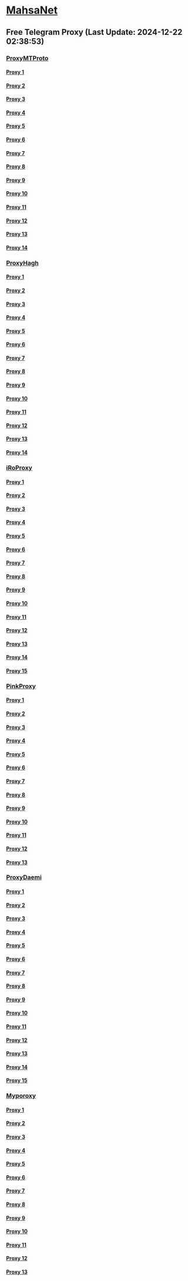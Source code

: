 
# [MahsaNet](https://t.me/mahsa_net)
## Free Telegram Proxy (Last Update: 2024-12-22 02:38:53)
### [ProxyMTProto](https://t.me/ProxyMTProto)
#### [Proxy 1](tg://proxy?server=94.130.207.211&port=3443&secret=DDBighLLvXrFGRMCBVJdFQRueWVrdGFuZXQuY29tZmFyYTrhdi5jb212YZ6ubmFqXeEuY29tAAAAAAAAAAAAAAAAAAAAAAAAAAAAAAAAAAAAAAAAAAAAAAAAAAAAAAAAAAAAAAAAAAAAAAAAAAAAAAAAAAAAAAAAAAAAAAAAAAAAAAA)
#### [Proxy 2](tg://proxy?server=116.203.91.128&port=9090&secret=FgMBAgABAAH8AwOG4kw63QtY2RueWVrdGFuZXQuY29tZmFyYWthdi5jb212YW4ubmFqdmEuY29tAAAAAAAAAAAAAAAAAAAAAAAAAAAAAAAAAAA)
#### [Proxy 3](tg://proxy?server=128.140.45.249&port=9090&secret=FgMBAgABAAH8AwOG4kw63QtY2RueWVrdGFuZXQuY29tZmFyYWthdi5jb212YW4ubmFqdmEuY29tAAAAAAAAAAAAAAAAAAAAAAAAAAAAAAAAAAA)
#### [Proxy 4](tg://proxy?server=159.69.46.86&port=9090&secret=FgMBAgABAAH8AwOG4kw63QtY2RueWVrdGFuZXQuY29tZmFyYWthdi5jb212YW4ubmFqdmEuY29tAAAAAAAAAAAAAAAAAAAAAAAAAAAAAAAAAAA)
#### [Proxy 5](tg://proxy?server=49.13.161.198&port=9090&secret=FgMBAgABAAH8AwOG4kw63QtY2RueWVrdGFuZXQuY29tZmFyYWthdi5jb212YW4ubmFqdmEuY29tAAAAAAAAAAAAAAAAAAAAAAAAAAAAAAAAAAA)
#### [Proxy 6](tg://proxy?server=46.4.81.185&port=8443&secret=DDBighLLvXrFGRMCBVJdFQRueWVrdGFuZXQuY29tZmFyYTrhdi5jb212YZ6ubmFqXeEuY29tAAAAAAAAAAAAAAAAAAAAAAAAAAAAAAAAAAAAAAAAAAAAAAAAAAAAAAAAAAAAAAAAAAAAAAAAAAAAAAAAAAAAAAAAAAAAAAAAAAAAAAA)
#### [Proxy 7](tg://proxy?server=188.40.47.188&port=8443&secret=DDBighLLvXrFGRMCBVJdFQRueWVrdGFuZXQuY29tZmFyYTrhdi5jb212YZ6ubmFqXeEuY29tAAAAAAAAAAAAAAAAAAAAAAAAAAAAAAAAAAAAAAAAAAAAAAAAAAAAAAAAAAAAAAAAAAAAAAAAAAAAAAAAAAAAAAAAAAAAAAAAAAAAAAA)
#### [Proxy 8](tg://proxy?server=85.10.203.45&port=8443&secret=DDBighLLvXrFGRMCBVJdFQRueWVrdGFuZXQuY29tZmFyYTrhdi5jb212YZ6ubmFqXeEuY29tAAAAAAAAAAAAAAAAAAAAAAAAAAAAAAAAAAAAAAAAAAAAAAAAAAAAAAAAAAAAAAAAAAAAAAAAAAAAAAAAAAAAAAAAAAAAAAAAAAAAAAA)
#### [Proxy 9](tg://proxy?server=176.9.13.236&port=8443&secret=DDBighLLvXrFGRMCBVJdFQRueWVrdGFuZXQuY29tZmFyYTrhdi5jb212YZ6ubmFqXeEuY29tAAAAAAAAAAAAAAAAAAAAAAAAAAAAAAAAAAAAAAAAAAAAAAAAAAAAAAAAAAAAAAAAAAAAAAAAAAAAAAAAAAAAAAAAAAAAAAAAAAAAAAA)
#### [Proxy 10](tg://proxy?server=hidemoh.dyd6wy.co&port=666&secret=ec742282124f04d318551341ead76457)
#### [Proxy 11](tg://proxy?server=172.233.50.134&port=65&secret=eeRighJJvXrFGRMCIMJdCQtY2RueWVrdGFuZXQuY29tZmFyYWthdi5jb212YW4ubmFqdmEuY29tAAAAAAAAAAAAAAAAAAAAAAAAAAAAAAAA)
#### [Proxy 12](tg://proxy?server=172.233.51.89&port=65&secret=eeRighJJvXrFGRMCIMJdCQtY2RueWVrdGFuZXQuY29tZmFyYWthdi5jb212YW4ubmFqdmEuY29tAAAAAAAAAAAAAAAAAAAAAAAAAAAAAAAA)
#### [Proxy 13](tg://proxy?server=172.234.100.200&port=65&secret=eeRighJJvXrFGRMCIMJdCQtY2RueWVrdGFuZXQuY29tZmFyYWthdi5jb212YW4ubmFqdmEuY29tAAAAAAAAAAAAAAAAAAAAAAAAAAAAAAAA)
#### [Proxy 14](tg://proxy?server=172.233.121.178&port=65&secret=eeRighJJvXrFGRMCIMJdCQtY2RueWVrdGFuZXQuY29tZmFyYWthdi5jb212YW4ubmFqdmEuY29tAAAAAAAAAAAAAAAAAAAAAAAAAAAAAAAA)
### [ProxyHagh](https://t.me/ProxyHagh)
#### [Proxy 1](tg://proxy?server=hamrah.arantak.ir&port=888&secret=eeRigzNJvXrFGRMCIMJdEAtY2RueWVrdGFuZXQuY29tZmFyYWthdi5jb212YW4ubmFqdmEuY29tAAAAAAAAAAAAAAAAAAAAAAAAAAAAAAAA)
#### [Proxy 2](tg://proxy?server=new.arantak.ir&port=443&secret=ee1603010200010001fc030386e24c3add726161682e6972)
#### [Proxy 3](tg://proxy?server=hamrah.arantak.ir&port=888&secret=eeRigzNJvXrFGRMCIMJdEAtY2RueWVrdGFuZXQuY29tZmFyYWthdi5jb212YW4ubmFqdmEuY29tAAAAAAAAAAAAAAAAAAAAAAAAAAAAAAAA)
#### [Proxy 4](tg://proxy?server=new.arantak.ir&port=443&secret=ee1603010200010001fc030386e24c3add726161682e6972)
#### [Proxy 5](tg://proxy?server=hamrah.arantak.ir&port=888&secret=eeRigzNJvXrFGRMCIMJdEAtY2RueWVrdGFuZXQuY29tZmFyYWthdi5jb212YW4ubmFqdmEuY29tAAAAAAAAAAAAAAAAAAAAAAAAAAAAAAAA)
#### [Proxy 6](tg://proxy?server=new.arantak.ir&port=443&secret=ee1603010200010001fc030386e24c3add726161682e6972)
#### [Proxy 7](tg://proxy?server=hamrah.arantak.ir&port=888&secret=eeRigzNJvXrFGRMCIMJdEAtY2RueWVrdGFuZXQuY29tZmFyYWthdi5jb212YW4ubmFqdmEuY29tAAAAAAAAAAAAAAAAAAAAAAAAAAAAAAAA)
#### [Proxy 8](tg://proxy?server=new.arantak.ir&port=443&secret=ee1603010200010001fc030386e24c3add726161682e6972)
#### [Proxy 9](tg://proxy?server=hamrah.arantak.ir&port=888&secret=eeRigzNJvXrFGRMCIMJdEAtY2RueWVrdGFuZXQuY29tZmFyYWthdi5jb212YW4ubmFqdmEuY29tAAAAAAAAAAAAAAAAAAAAAAAAAAAAAAAA)
#### [Proxy 10](tg://proxy?server=new.arantak.ir&port=443&secret=ee1603010200010001fc030386e24c3add726161682e6972)
#### [Proxy 11](tg://proxy?server=hamrah.arantak.ir&port=888&secret=eeRigzNJvXrFGRMCIMJdEAtY2RueWVrdGFuZXQuY29tZmFyYWthdi5jb212YW4ubmFqdmEuY29tAAAAAAAAAAAAAAAAAAAAAAAAAAAAAAAA)
#### [Proxy 12](tg://proxy?server=new.arantak.ir&port=443&secret=ee1603010200010001fc030386e24c3add726161682e6972)
#### [Proxy 13](tg://proxy?server=hamrah.arantak.ir&port=888&secret=eeRigzNJvXrFGRMCIMJdEAtY2RueWVrdGFuZXQuY29tZmFyYWthdi5jb212YW4ubmFqdmEuY29tAAAAAAAAAAAAAAAAAAAAAAAAAAAAAAAA)
#### [Proxy 14](tg://proxy?server=new.arantak.ir&port=443&secret=ee1603010200010001fc030386e24c3add726161682e6972)
### [iRoProxy](https://t.me/iRoProxy)
#### [Proxy 1](tg://proxy?server=82.153.35.246&port=85&secret=7gD_AA___wD_9VVf______VmLmtvLS0%3D)
#### [Proxy 2](tg://proxy?server=78.47.88.6378.47.88.6378.47.88.6378.47.88.6378.47.88.6378.47.88.6378.47.88.6378.47.88.6378.47.88.6378.47.88.6378.47.88.6378.47.88.6378.47.88.6378.47.88.6378.47.88.6378.47.88.6378.47.88.6378.47.88.6378.47.88.63.tooranian2.ir&port=7&secret=eeNEgYdJvXrFGRMCIMJdCQ)
#### [Proxy 3](tg://proxy?server=78.47.88.6378.47.88.6378.47.88.6378.47.88.6378.47.88.6378.47.88.6378.47.88.6378.47.88.6378.47.88.6378.47.88.6378.47.88.6378.47.88.6378.47.88.6378.47.88.6378.47.88.6378.47.88.6378.47.88.6378.47.88.6378.47.88.63.tooranian1.ir&port=7&secret=7gAA8A8Pd1VV____9QBuLmktLS13d3cuYXBhcmF0LmNvbS0%3D)
#### [Proxy 4](tg://proxy?server=93.95.115.11&port=7&secret=eeNEgYdJvXrFGRMCIMJdCQ)
#### [Proxy 5](tg://proxy?server=93.95.115.10&port=7&secret=eeNEgYdJvXrFGRMCIMJdCQ)
#### [Proxy 6](tg://proxy?server=82.153.35.247&port=85&secret=7gD_AA___wD_9VVf______VmLmtvLS0%3D)
#### [Proxy 7](tg://proxy?server=82.153.35.248&port=85&secret=7gD_AA___wD_9VVf______VmLmtvLS0%3D)
#### [Proxy 8](tg://proxy?server=82.153.35.241&port=7&secret=7gD_AA___wD_9VVf______VmLmtvLS0%3D)
#### [Proxy 9](tg://proxy?server=linux.varzesh382.153.35.131.seleniumin.com&port=7&secret=eeNEgYdJvXrFGRMCIMJdCQ)
#### [Proxy 10](tg://proxy?server=93.95.115.9&port=7&secret=eeNEgYdJvXrFGRMCIMJdCQ)
#### [Proxy 11](tg://proxy?server=93.95.115.32&port=7&secret=eeNEgYdJvXrFGRMCIMJdCQ)
#### [Proxy 12](tg://proxy?server=82.153.35.245&port=85&secret=7gD_AA___wD_9VVf______VmLmtvLS0%3D)
#### [Proxy 13](tg://proxy?server=82.153.35.246&port=85&secret=7gD_AA___wD_9VVf______VmLmtvLS0%3D)
#### [Proxy 14](tg://proxy?server=78.47.88.6378.47.88.6378.47.88.6378.47.88.6378.47.88.6378.47.88.6378.47.88.6378.47.88.6378.47.88.6378.47.88.6378.47.88.6378.47.88.6378.47.88.6378.47.88.6378.47.88.6378.47.88.6378.47.88.6378.47.88.6378.47.88.63.tooranian2.ir&port=7&secret=eeNEgYdJvXrFGRMCIMJdCQ)
#### [Proxy 15](tg://proxy?server=78.47.88.6378.47.88.6378.47.88.6378.47.88.6378.47.88.6378.47.88.6378.47.88.6378.47.88.6378.47.88.6378.47.88.6378.47.88.6378.47.88.6378.47.88.6378.47.88.6378.47.88.6378.47.88.6378.47.88.6378.47.88.6378.47.88.63.tooranian1.ir&port=7&secret=7gAA8A8Pd1VV____9QBuLmktLS13d3cuYXBhcmF0LmNvbS0%3D)
### [PinkProxy](https://t.me/PinkProxy)
#### [Proxy 1](tg://proxy?server=176.65.135.20&port=4045&secret=7gAA8A8Pd__1VV______9QB2LmMtLS0=)
#### [Proxy 2](tg://proxy?server=176.65.135.20&port=4045&secret=7gAA8A8Pd__1VV______9QB2LmMtLS0=)
#### [Proxy 3](tg://proxy?server=176.65.135.20&port=4045&secret=7gAA8A8Pd__1VV______9QB2LmMtLS0=)
#### [Proxy 4](tg://proxy?server=176.65.135.20&port=4045&secret=7gAA8A8Pd__1VV______9QB2LmMtLS0=)
#### [Proxy 5](tg://proxy?server=176.65.135.20&port=4045&secret=7gAA8A8Pd__1VV______9QB2LmMtLS0=)
#### [Proxy 6](tg://proxy?server=176.65.135.20&port=4045&secret=7gAA8A8Pd__1VV______9QB2LmMtLS0=)
#### [Proxy 7](tg://proxy?server=176.65.135.20&port=4045&secret=7gAA8A8Pd__1VV______9QB2LmMtLS0=)
#### [Proxy 8](tg://proxy?server=176.65.135.20&port=4045&secret=7gAA8A8Pd__1VV______9QB2LmMtLS0=)
#### [Proxy 9](tg://proxy?server=176.65.135.20&port=4045&secret=7gAA8A8Pd__1VV______9QB2LmMtLS0=)
#### [Proxy 10](tg://proxy?server=176.65.135.20&port=4045&secret=7gAA8A8Pd__1VV______9QB2LmMtLS0=)
#### [Proxy 11](tg://proxy?server=176.65.135.40&port=4045&secret=7gD_AA___wD_9VVf______VmLmtvLS0%3D)
#### [Proxy 12](tg://proxy?server=176.65.135.40&port=4045&secret=7gD_AA___wD_9VVf______VmLmtvLS0%3D)
#### [Proxy 13](tg://proxy?server=176.65.135.40&port=4045&secret=7gD_AA___wD_9VVf______VmLmtvLS0%3D)
### [ProxyDaemi](https://t.me/ProxyDaemi)
#### [Proxy 1](tg://proxy?server=157.90.22.27&port=443&secret=5mB7kIicxgcZ0hcMsoUZYgAAAAAAAAAAAAAAAAAAAAkIicxgcZ0hcMsAAAA0hcMsAAAA)
#### [Proxy 2](tg://proxy?server=darknamikonina.beramaqhyou.cyou&port=443&secret=5mB7kIicxgcZ0hcMsoUZYgAAAAAAAAAAAAAAAAAAAAkIicxgcZ0hcMsAAAA0hcMsAAAA)
#### [Proxy 3](tg://proxy?server=212.34.141.177&port=81&secret=FgMBAgABAAH8AwOG4kw63QtY2RueWVrdGFuZXQuY29tZmFyYWthdi5jb212YW4ubmFqdmEuY29tAAAAAAAAAAAAAAAAAAAAAAAAAAAAAAAAAAA)
#### [Proxy 4](tg://proxy?server=77.238.231.144&port=81&secret=FgMBAgABAAH8AwOG4kw63QtY2RueWVrdGFuZXQuY29tZmFyYWthdi5jb212YW4ubmFqdmEuY29tAAAAAAAAAAAAAAAAAAAAAAAAAAAAAAAAAAA)
#### [Proxy 5](tg://proxy?server=167.235.195.54.daghighetime.ir&port=18059&secret=1320PuNyHw_LQKT_Y7XNJw==)
#### [Proxy 6](tg://proxy?server=195.200.18.175&port=7443&secret=FgMBAgABAAH8AwOG4kw63Q)
#### [Proxy 7](tg://proxy?server=103.161.34.38&port=24&secret=eeNEgYdJvXrFGRMCIMJdCQ)
#### [Proxy 8](tg://proxy?server=91.142.79.68&port=1320&secret=1320PuNyHw_LQKT_Y7XNJwAAAAAAAAAAAAAAAAAAAAkIicxgcZ0hcMsAAAA0hcMsAAAA)
#### [Proxy 9](tg://proxy?server=5.255.127.181&port=443&secret=dd1603010200010001fc030386e24c3add)
#### [Proxy 10](tg://proxy?server=5.255.127.181&port=443&secret=1603010200010001fc030386e24c3add)
#### [Proxy 11](tg://proxy?server=5.255.127.181&port=443&secret=DD1603010200010001fC030386E24C3ADD)
#### [Proxy 12](tg://proxy?server=5.255.120.42&port=443&secret=FgMBAgABAAH8AwOG4kw63Q%3D%3D)
#### [Proxy 13](tg://proxy?server=5.255.120.42&port=443&secret=dd1603010200010001fc030386e24c3add)
#### [Proxy 14](tg://proxy?server=5.255.120.42&port=443&secret=1603010200010001fc030386e24c3add)
#### [Proxy 15](tg://proxy?server=5.255.127.181&port=443&secret=DD1603010200010001fC030386E24C3ADD)
### [Myporoxy](https://t.me/Myporoxy)
#### [Proxy 1](tg://proxy?server=cloudflare.com.nokia.com.co.uk.do_yo.want_to.clash_with.this.www.microsoft.com.there_is_no.place_like.localhost.www.bing.com.count_with_me.cyou.net.digikala.com.www.enamad.ir.www.google.com.again_to_fight.everyone.i_am.the_internet.voriaz-boriaz.info.&port=4550&secret=DDBighLLvXrFGRMCBVJdFQRueWVrdGFuZXQuY29tZmFyYTrhdi5jb212YZ6ubmFqXeEuY29tAAAAAAAAAAAAAAAAAAAAAAAAAAAAAAAAAAAAAAAAAAAAAAAAAAAAAAAAAAAAAAAAAAAAAAAAAAAAAAAAAAAAAAAAAAAAAAAAAAAAAAA)
#### [Proxy 2](tg://proxy?server=cloudflare.com.nokia.com.co.uk.do_yo.want_to.clash_with.this.www.microsoft.com.there_is_no.place_like.localhost.www.bing.com.count_with_me.cyou.net.digikala.com.www.enamad.ir.www.google.com.again_to_fight.everyone.i_am.the_internet.voriaz-boriaz.info.&port=4550&secret=DDBighLLvXrFGRMCBVJdFQRueWVrdGFuZXQuY29tZmFyYTrhdi5jb212YZ6ubmFqXeEuY29tAAAAAAAAAAAAAAAAAAAAAAAAAAAAAAAAAAAAAAAAAAAAAAAAAAAAAAAAAAAAAAAAAAAAAAAAAAAAAAAAAAAAAAAAAAAAAAAAAAAAAAA)
#### [Proxy 3](tg://proxy?server=cloudflare.com.nokia.com.co.uk.do_yo.want_to.clash_with.this.www.microsoft.com.there_is_no.place_like.localhost.www.bing.com.count_with_me.cyou.net.digikala.com.www.enamad.ir.www.google.com.again_to_fight.everyone.i_am.the_internet.voriaz-boriaz.info.&port=4550&secret=DDBighLLvXrFGRMCBVJdFQRueWVrdGFuZXQuY29tZmFyYTrhdi5jb212YZ6ubmFqXeEuY29tAAAAAAAAAAAAAAAAAAAAAAAAAAAAAAAAAAAAAAAAAAAAAAAAAAAAAAAAAAAAAAAAAAAAAAAAAAAAAAAAAAAAAAAAAAAAAAAAAAAAAAA)
#### [Proxy 4](tg://proxy?server=cloudflare.com.nokia.com.co.uk.do_yo.want_to.clash_with.this.www.microsoft.com.there_is_no.place_like.localhost.www.bing.com.count_with_me.cyou.net.digikala.com.www.enamad.ir.www.google.com.again_to_fight.everyone.i_am.the_internet.aromatikom.info.&port=9060&secret=DDBighLLvXrFGRMCBVJdFQRueWVrdGFuZXQuY29tZmFyYTrhdi5jb212YZ6ubmFqXeEuY29tAAAAAAAAAAAAAAAAAAAAAAAAAAAAAAAAAAAAAAAAAAAAAAAAAAAAAAAAAAAAAAAAAAAAAAAAAAAAAAAAAAAAAAAAAAAAAAAAAAAAAAA)
#### [Proxy 5](tg://proxy?server=cloudflare.com.nokia.com.co.uk.do_yo.want_to.clash_with.this.www.microsoft.com.there_is_no.place_like.localhost.www.bing.com.count_with_me.cyou.net.digikala.com.www.enamad.ir.www.google.com.again_to_fight.everyone.i_am.the_internet.voriaz-boriaz.info.&port=4550&secret=DDBighLLvXrFGRMCBVJdFQRueWVrdGFuZXQuY29tZmFyYTrhdi5jb212YZ6ubmFqXeEuY29tAAAAAAAAAAAAAAAAAAAAAAAAAAAAAAAAAAAAAAAAAAAAAAAAAAAAAAAAAAAAAAAAAAAAAAAAAAAAAAAAAAAAAAAAAAAAAAAAAAAAAAA)
#### [Proxy 6](tg://proxy?server=cloudflare.com.nokia.com.co.uk.do_yo.want_to.clash_with.this.www.microsoft.com.there_is_no.place_like.localhost.www.bing.com.count_with_me.cyou.net.digikala.com.www.enamad.ir.www.google.com.again_to_fight.everyone.i_am.the_internet.aromatikom.info.&port=9060&secret=DDBighLLvXrFGRMCBVJdFQRueWVrdGFuZXQuY29tZmFyYTrhdi5jb212YZ6ubmFqXeEuY29tAAAAAAAAAAAAAAAAAAAAAAAAAAAAAAAAAAAAAAAAAAAAAAAAAAAAAAAAAAAAAAAAAAAAAAAAAAAAAAAAAAAAAAAAAAAAAAAAAAAAAAA)
#### [Proxy 7](tg://proxy?server=cloudflare.com.nokia.com.co.uk.do_yo.want_to.clash_with.this.www.microsoft.com.there_is_no.place_like.localhost.www.bing.com.count_with_me.cyou.net.digikala.com.www.enamad.ir.www.google.com.again_to_fight.everyone.i_am.the_internet.aromatikom.info.&port=9060&secret=DDBighLLvXrFGRMCBVJdFQRueWVrdGFuZXQuY29tZmFyYTrhdi5jb212YZ6ubmFqXeEuY29tAAAAAAAAAAAAAAAAAAAAAAAAAAAAAAAAAAAAAAAAAAAAAAAAAAAAAAAAAAAAAAAAAAAAAAAAAAAAAAAAAAAAAAAAAAAAAAAAAAAAAAA)
#### [Proxy 8](tg://proxy?server=cloudflare.com.nokia.com.co.uk.do_yo.want_to.clash_with.this.www.microsoft.com.there_is_no.place_like.localhost.www.bing.com.count_with_me.cyou.net.digikala.com.www.enamad.ir.www.google.com.again_to_fight.everyone.i_am.the_internet.aromatikom.info.&port=9060&secret=DDBighLLvXrFGRMCBVJdFQRueWVrdGFuZXQuY29tZmFyYTrhdi5jb212YZ6ubmFqXeEuY29tAAAAAAAAAAAAAAAAAAAAAAAAAAAAAAAAAAAAAAAAAAAAAAAAAAAAAAAAAAAAAAAAAAAAAAAAAAAAAAAAAAAAAAAAAAAAAAAAAAAAAAA)
#### [Proxy 9](tg://proxy?server=cloudflare.com.nokia.com.co.uk.do_yo.want_to.clash_with.this.www.microsoft.com.there_is_no.place_like.localhost.www.bing.com.count_with_me.cyou.net.digikala.com.www.enamad.ir.www.google.com.again_to_fight.everyone.i_am.the_internet.aromatikom.info.&port=9060&secret=DDBighLLvXrFGRMCBVJdFQRueWVrdGFuZXQuY29tZmFyYTrhdi5jb212YZ6ubmFqXeEuY29tAAAAAAAAAAAAAAAAAAAAAAAAAAAAAAAAAAAAAAAAAAAAAAAAAAAAAAAAAAAAAAAAAAAAAAAAAAAAAAAAAAAAAAAAAAAAAAAAAAAAAAA)
#### [Proxy 10](tg://proxy?server=cloudflare.com.nokia.com.co.uk.do_yo.want_to.clash_with.this.www.microsoft.com.there_is_no.place_like.localhost.www.bing.com.count_with_me.cyou.net.digikala.com.www.enamad.ir.www.google.com.again_to_fight.everyone.i_am.the_internet.voriaz-boriaz.info.&port=4550&secret=DDBighLLvXrFGRMCBVJdFQRueWVrdGFuZXQuY29tZmFyYTrhdi5jb212YZ6ubmFqXeEuY29tAAAAAAAAAAAAAAAAAAAAAAAAAAAAAAAAAAAAAAAAAAAAAAAAAAAAAAAAAAAAAAAAAAAAAAAAAAAAAAAAAAAAAAAAAAAAAAAAAAAAAAA)
#### [Proxy 11](tg://proxy?server=cloudflare.com.nokia.com.co.uk.do_yo.want_to.clash_with.this.www.microsoft.com.there_is_no.place_like.localhost.www.bing.com.count_with_me.cyou.net.digikala.com.www.enamad.ir.www.google.com.again_to_fight.everyone.i_am.the_internet.aromatikom.info.&port=9060&secret=DDBighLLvXrFGRMCBVJdFQRueWVrdGFuZXQuY29tZmFyYTrhdi5jb212YZ6ubmFqXeEuY29tAAAAAAAAAAAAAAAAAAAAAAAAAAAAAAAAAAAAAAAAAAAAAAAAAAAAAAAAAAAAAAAAAAAAAAAAAAAAAAAAAAAAAAAAAAAAAAAAAAAAAAA)
#### [Proxy 12](tg://proxy?server=cloudflare.com.nokia.com.co.uk.do_yo.want_to.clash_with.this.www.microsoft.com.there_is_no.place_like.localhost.www.bing.com.count_with_me.cyou.net.digikala.com.www.enamad.ir.www.google.com.again_to_fight.everyone.i_am.the_internet.voriaz-boriaz.info.&port=4550&secret=DDBighLLvXrFGRMCBVJdFQRueWVrdGFuZXQuY29tZmFyYTrhdi5jb212YZ6ubmFqXeEuY29tAAAAAAAAAAAAAAAAAAAAAAAAAAAAAAAAAAAAAAAAAAAAAAAAAAAAAAAAAAAAAAAAAAAAAAAAAAAAAAAAAAAAAAAAAAAAAAAAAAAAAAA)
#### [Proxy 13](tg://proxy?server=cloudflare.com.nokia.com.co.uk.do_yo.want_to.clash_with.this.www.microsoft.com.there_is_no.place_like.localhost.www.bing.com.count_with_me.cyou.net.digikala.com.www.enamad.ir.www.google.com.again_to_fight.everyone.i_am.the_internet.aromatikom.info.&port=9060&secret=DDBighLLvXrFGRMCBVJdFQRueWVrdGFuZXQuY29tZmFyYTrhdi5jb212YZ6ubmFqXeEuY29tAAAAAAAAAAAAAAAAAAAAAAAAAAAAAAAAAAAAAAAAAAAAAAAAAAAAAAAAAAAAAAAAAAAAAAAAAAAAAAAAAAAAAAAAAAAAAAAAAAAAAAA)

    